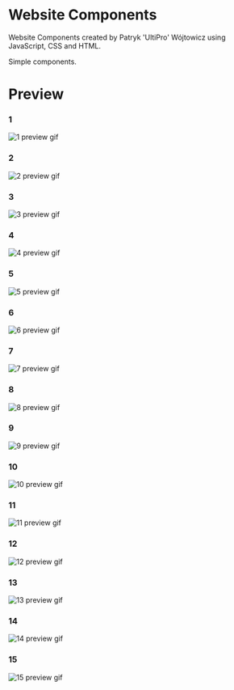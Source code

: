 # Website Components

Website Components created by Patryk 'UltiPro' Wójtowicz using JavaScript, CSS and HTML.

Simple components.

# Preview

### 1

![1 preview gif](1.gif)

### 2

![2 preview gif](2.gif)

### 3

![3 preview gif](3.gif)

### 4

![4 preview gif](4.gif)

### 5

![5 preview gif](5.gif)

### 6

![6 preview gif](6.gif)

### 7

![7 preview gif](7.gif)

### 8

![8 preview gif](8.gif)

### 9

![9 preview gif](9.gif)

### 10

![10 preview gif](10.gif)

### 11

![11 preview gif](11.png)

### 12

![12 preview gif](12.gif)

### 13

![13 preview gif](13.gif)

### 14

![14 preview gif](14.gif)

### 15

![15 preview gif](15.gif)
